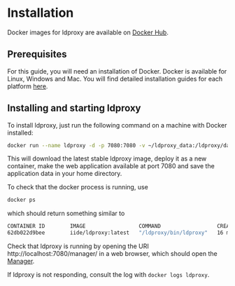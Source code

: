# Installation

Docker images for ldproxy are available on [Docker Hub](https://hub.docker.com/r/iide/ldproxy/).

## Prerequisites

For this guide, you will need an installation of Docker. Docker is available for Linux, Windows and Mac. You will find detailed installation guides for each platform [here](https://docs.docker.com/).

## Installing and starting ldproxy

To install ldproxy, just run the following command on a machine with Docker installed:

```bash
docker run --name ldproxy -d -p 7080:7080 -v ~/ldproxy_data:/ldproxy/data iide/ldproxy:latest
```

This will download the latest stable ldproxy image, deploy it as a new container, make the web application available at port 7080 and save the application data in your home directory.

To check that the docker process is running, use

```bash
docker ps
```

which should return something similar to

```bash
CONTAINER ID        IMAGE                 COMMAND                  CREATED             STATUS              PORTS                    NAMES
62db022d9bee        iide/ldproxy:latest   "/ldproxy/bin/ldproxy"   16 minutes ago      Up 16 minutes       0.0.0.0:7080->7080/tcp   ldproxy
```

Check that ldproxy is running by opening the URI http://localhost:7080/manager/ in a web browser, which should open the [Manager](application/99-manager.md).

If ldproxy is not responding, consult the log with `docker logs ldproxy`.
